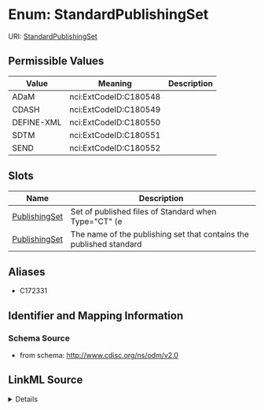 # Enum: StandardPublishingSet



URI: [StandardPublishingSet](StandardPublishingSet)

## Permissible Values

| Value | Meaning | Description |
| --- | --- | --- |
| ADaM | nci:ExtCodeID:C180548 |  |
| CDASH | nci:ExtCodeID:C180549 |  |
| DEFINE-XML | nci:ExtCodeID:C180550 |  |
| SDTM | nci:ExtCodeID:C180551 |  |
| SEND | nci:ExtCodeID:C180552 |  |




## Slots

| Name | Description |
| ---  | --- |
| [PublishingSet](PublishingSet.md) | Set of published files of Standard when Type="CT" (e |
| [PublishingSet](PublishingSet.md) | The name of the publishing set that contains the published standard |




## Aliases


* C172331



## Identifier and Mapping Information







### Schema Source


* from schema: http://www.cdisc.org/ns/odm/v2.0




## LinkML Source

<details>
```yaml
name: StandardPublishingSet
conforms_to: nci:ExtCodeID:C172331
from_schema: http://www.cdisc.org/ns/odm/v2.0
aliases:
- C172331
rank: 1000
code_set: nci:ExtCodeID
permissible_values:
  ADaM:
    text: ADaM
    meaning: nci:ExtCodeID:C180548
    is_a: StandardPublishingSet
  CDASH:
    text: CDASH
    meaning: nci:ExtCodeID:C180549
    is_a: StandardPublishingSet
  DEFINE-XML:
    text: DEFINE-XML
    meaning: nci:ExtCodeID:C180550
    is_a: StandardPublishingSet
  SDTM:
    text: SDTM
    meaning: nci:ExtCodeID:C180551
    is_a: StandardPublishingSet
  SEND:
    text: SEND
    meaning: nci:ExtCodeID:C180552
    is_a: StandardPublishingSet

```
</details>
